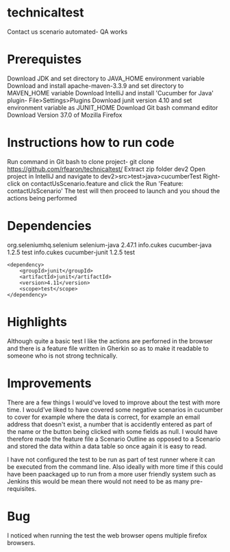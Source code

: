 # technicaltest
Contact us scenario automated- QA works

# Prerequistes
Download JDK and set directory to JAVA_HOME environment variable
Download and install apache-maven-3.3.9 and set directory to MAVEN_HOME variable
Download IntelliJ and install 'Cucumber for Java' plugin- File>Settings>Plugins
Download junit version 4.10 and set environment variable as JUNIT_HOME
Download Git bash command editor
Download Version 37.0 of Mozilla Firefox

# Instructions how to run code
Run command in Git bash to clone project- git clone https://github.com/rfearon/technicaltest/
Extract zip folder dev2
Open project in IntelliJ and navigate to dev2>src>test>java>cucumberTest
Right-click on contactUsScenario.feature and click the Run 'Feature: contactUsScenario'
The test will then proceed to launch and you shoud the actions being performed

# Dependencies
 <dependency>
        <groupId>org.seleniumhq.selenium</groupId>
        <artifactId>selenium-java</artifactId>
        <version>2.47.1</version>
    </dependency>
    <dependency>
        <groupId>info.cukes</groupId>
        <artifactId>cucumber-java</artifactId>
        <version>1.2.5</version>
        <scope>test</scope>
    </dependency>
    <dependency>
        <groupId>info.cukes</groupId>
        <artifactId>cucumber-junit</artifactId>
        <version>1.2.5</version>
        <scope>test</scope>
    </dependency>

    <dependency>
        <groupId>junit</groupId>
        <artifactId>junit</artifactId>
        <version>4.11</version>
        <scope>test</scope>
    </dependency>

# Highlights
Although quite a basic test I like the actions are perforned in the browser and there is a feature file written in Gherkin so as to make it readable to someone who is not strong technically.

# Improvements
There are a few things I would've loved to improve about the test with more time. I would've liked to have covered some negative scenarios in cucumber to cover for example where the data is correct, for example an email address that doesn't exist, a number that is accidently entered as part of the name or the button being clicked with some fields as null. I would have therefore made the feature file a Scenario Outline as opposed to a Scenario and stored the data within a data table so once again it is easy to read.

I have not configured the test to be run as part of test runner where it can be executed from the command line. Also ideally with more time if this could have been paackaged up to run from a more user friendly system such as Jenkins this would be mean there would not need to be as many pre-requisites.

# Bug
I noticed when running the test the web browser opens multiple firefox browsers.

